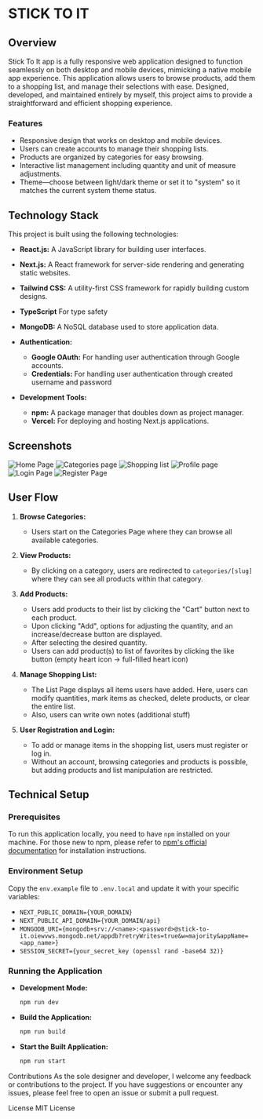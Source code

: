 # STICK TO IT

## Overview

Stick To It app is a fully responsive web application designed to function seamlessly on both desktop and mobile
devices, mimicking a native mobile app experience. This application allows users to browse products, add them to a
shopping list, and manage their selections with ease. Designed, developed, and maintained entirely by myself, this
project aims to provide a straightforward and efficient shopping experience.

### Features

- Responsive design that works on desktop and mobile devices.
- Users can create accounts to manage their shopping lists.
- Products are organized by categories for easy browsing.
- Interactive list management including quantity and unit of measure adjustments.
- Theme—choose between light/dark theme or set it to "system" so it matches the current system theme status.

## Technology Stack

This project is built using the following technologies:

- **React.js:** A JavaScript library for building user interfaces.
- **Next.js:** A React framework for server-side rendering and generating static websites.
- **Tailwind CSS:** A utility-first CSS framework for rapidly building custom designs.
- **TypeScript** For type safety
- **MongoDB:** A NoSQL database used to store application data.

- **Authentication:**

    - **Google OAuth:** For handling user authentication through Google accounts.
    - **Credentials:** For handling user authentication through created username and password

- **Development Tools:**
    - **npm:** A package manager that doubles down as project manager.
    - **Vercel:** For deploying and hosting Next.js applications.

## Screenshots

![Home Page](/public/images/screens/screen-01.png)
![Categories page](/public/images/screens/screen-02.png)
![Shopping list](/public/images/screens/screen-03.png)
![Profile page](/public/images/screens/screen-04.png)
![Login Page](/public/images/screens/screen-05.png)
![Register Page](/public/images/screens/screen-06.png)

## User Flow

1. **Browse Categories:**

    - Users start on the Categories Page where they can browse all available categories.

2. **View Products:**

    - By clicking on a category, users are redirected to `categories/[slug]` where they can see all products within that
      category.

3. **Add Products:**

    - Users add products to their list by clicking the "Cart" button next to each product.
    - Upon clicking "Add", options for adjusting the quantity, and an increase/decrease button are displayed.
    - After selecting the desired quantity.
    - Users can add product(s) to list of favorites by clicking the like button (empty heart icon -> full-filled heart icon)

4. **Manage Shopping List:**

    - The List Page displays all items users have added. Here, users can modify quantities, mark items
      as checked, delete products, or clear the entire list.
    - Also, users can write own notes (additional stuff)

5. **User Registration and Login:**
    - To add or manage items in the shopping list, users must register or log in.
    - Without an account, browsing categories and products is possible, but adding products and list manipulation are
      restricted.

## Technical Setup

### Prerequisites

To run this application locally, you need to have `npm` installed on your machine. For those new to npm, please refer
to [npm's official documentation](https://docs.npmjs.com/) for installation instructions.

### Environment Setup

Copy the `env.example` file to `.env.local` and update it with your specific variables:

- `NEXT_PUBLIC_DOMAIN={YOUR_DOMAIN}`
- `NEXT_PUBLIC_API_DOMAIN={YOUR_DOMAIN/api}`
- `MONGODB_URI={mongodb+srv://<name>:<password>@stick-to-it.oiewvws.mongodb.net/appdb?retryWrites=true&w=majority&appName=<app_name>}`
- `SESSION_SECRET={your_secret_key (openssl rand -base64 32)}`

### Running the Application

- **Development Mode:**

  ```bash
  npm run dev
  ```

- **Build the Application:**

  ```bash
  npm run build
  ```

- **Start the Built Application:**
  ```bash
  npm run start
  ```

Contributions
As the sole designer and developer, I welcome any feedback or contributions to the project. If you have suggestions or
encounter any issues, please feel free to open an issue or submit a pull request.

License
MIT License
